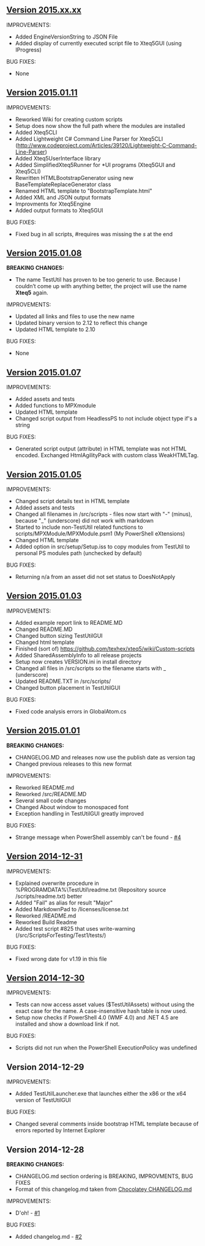 ## [Version 2015.xx.xx](https://github.com/texhex/xteq5/releases/tag/v2015.xx.xx)

IMPROVEMENTS:

* Added EngineVersionString to JSON File
* Added display of currently executed script file to Xteq5GUI (using IProgress)

BUG FIXES:

* None

## [Version 2015.01.11](https://github.com/texhex/xteq5/releases/tag/v2015.01.11)

IMPROVEMENTS:

* Reworked Wiki for creating custom scripts
* Setup does now show the full path where the modules are installed
* Added Xteq5CLI
* Added Lightweight C# Command Line Parser for Xteq5CLI (http://www.codeproject.com/Articles/39120/Lightweight-C-Command-Line-Parser)
* Added Xteq5UserInterface library
* Added SimplifiedXteq5Runner for *UI programs (Xteq5GUI and Xteq5CLI)
* Rewritten HTMLBootstrapGenerator using new BaseTemplateReplaceGenerator class
* Renamed HTML template to "BootstrapTemplate.html"
* Added XML and JSON output formats
* Improvments for Xteq5Engine
* Added output formats to Xteq5GUI

BUG FIXES:

* Fixed bug in all scripts, #requires was missing the _s_ at the end

## [Version 2015.01.08](https://github.com/texhex/xteq5/releases/tag/v2015.01.08)

**BREAKING CHANGES:**

* The name TestUtil has proven to be too generic to use. Because I couldn’t come up with anything better, the project will use the name **Xteq5** again.  

IMPROVEMENTS:

* Updated all links and files to use the new name
* Updated binary version to 2.12 to reflect this change
* Updated HTML template to 2.10  

BUG FIXES:

* None

## [Version 2015.01.07](https://github.com/texhex/xteq5/releases/tag/v2015.01.07) 

IMPROVEMENTS:

 * Added assets and tests
 * Added functions to MPXmodule
 * Updated HTML template
 * Changed script output from HeadlessPS to not include object type if's a string
 
BUG FIXES:

 * Generated script output (attribute) in HTML template was not HTML encoded. Exchanged HtmlAgilityPack with custom class WeakHTMLTag.
  
## [Version 2015.01.05](https://github.com/texhex/xteq5/releases/tag/v2015.01.05) 

IMPROVEMENTS:

 * Changed script details text in HTML template
 * Added assets and tests
 * Changed all filenames in /src/scripts - files now start with "-" (minus), because "_" (underscore) did not work with markdown
 * Started to include non-TestUtil related functions to scripts/MPXModule/MPXModule.psm1 (My PowerShell eXtensions)
 * Changed HTML template
 * Added option in src/setup/Setup.iss to copy modules from TestUtil to personal PS modules path (unchecked by default)
 
BUG FIXES:

 * Returning n/a from an asset did not set status to DoesNotApply
 
## [Version 2015.01.03](https://github.com/texhex/xteq5/releases/tag/v2015.01.03) 

IMPROVEMENTS:

 * Added example report link to README.MD
 * Changed README.MD
 * Changed button sizing TestUtilGUI
 * Changed html template
 * Finished (sort of) https://github.com/texhex/xteq5/wiki/Custom-scripts
 * Added SharedAssemblyInfo to all release projects
 * Setup now creates VERSION.ini in install directory
 * Changed all files in /src/scripts so the filename starts with _ (underscore)
 * Updated README.TXT in /src/scripts/ 
 * Changed button placement in TestUtilGUI
 
BUG FIXES:

 * Fixed code analysis errors in GlobalAtom.cs

## [Version 2015.01.01](https://github.com/texhex/xteq5/releases/tag/v2015.01.01) 

**BREAKING CHANGES:**

* CHANGELOG.MD and releases now use the publish date as version tag 
* Changed previous releases to this new format  

IMPROVEMENTS:

 * Reworked README.md
 * Reworked /src/README.MD 
 * Several small code changes
 * Changed About window to monospaced font
 * Exception handling in TestUtilGUI greatly improved     
 
BUG FIXES:

 * Strange message when PowerShell assembly can't be found - [#4](https://github.com/texhex/xteq5/issues/4)

## [Version 2014-12-31](https://github.com/texhex/xteq5/releases/tag/v1.20) 

IMPROVEMENTS:

 * Explained overwrite procedure in %PROGRAMDATA%\TestUtil\readme.txt (Repository source /scripts/readme.txt) better
 * Added "Fail" as alias for result "Major"
 * Added MarkdownPad to /licenses/license.txt
 * Reworked /README.md
 * Reworked Build Readme
 * Added test script #825 that uses write-warning (/src/ScriptsForTesting/Test1/tests/)
 
BUG FIXES:

 * Fixed wrong date for v1.19 in this file

## [Version 2014-12-30](https://github.com/texhex/xteq5/releases/tag/v1.19)

IMPROVEMENTS:

 * Tests can now access asset values ($TestUtilAssets) without using the exact case for the name. A case-insensitive hash table is now used.
 * Setup now checks if PowerShell 4.0 (WMF 4.0) and .NET 4.5 are installed and show a download link if not. 
 
BUG FIXES:

 * Scripts did not run when the PowerShell ExecutionPolicy was undefined
 
## <a name="1.15">Version 2014-12-29</a>

IMPROVEMENTS:

 * Added TestUtilLauncher.exe that launches either the x86 or the x64 version of TestUtilGUI
 
BUG FIXES:

 * Changed several comments inside bootstrap HTML template because of errors reported by Internet Explorer
 
## <a name="1.14">Version 2014-12-28</a>

**BREAKING CHANGES:**

 * CHANGELOG.md section ordering is BREAKING, IMPROVMENTS, BUG FIXES
 * Format of this changelog.md taken from [Chocolatey CHANGELOG.md](https://github.com/chocolatey/chocolatey/blob/master/CHANGELOG.md)
 
IMPROVEMENTS:

 * D'oh! - [#1](https://github.com/texhex/xteq5/issues/1)
  
BUG FIXES:

 * Added changelog.md - [#2](https://github.com/texhex/xteq5/issues/2)
 
 